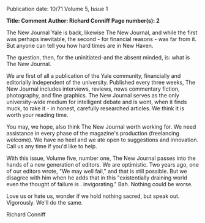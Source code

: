 Publication date: 10/71
Volume 5, Issue 1

**Title: Comment**
**Author: Richard Conniff**
**Page number(s): 2**

The New Journal
Yale is back, likewise The New Journal, 
and while the first was perhaps inevitable, 
the second - for financial reasons - was far from it. But anyone 
can tell you how hard times are in 
New Haven. 

The question, then, for the uninitiated-and the absent minded, is: what 
is The New Journal. 

We are first of all a publication of 
the Yale community, financially and 
editorially independent of the university. Published every three weeks, The 
New Journal includes interviews, reviews, news commentary fiction, 
photography, and fine graphics. The 
New Journal serves as the only university-wide medium for intelligent 
debate and is wont, when it finds 
muck, to rake it - in honest, carefully 
researched articles. We think it is worth 
your reading time. 

You may, we hope, also think The 
New Journal worth working for. We 
need assistance in every phase of the 
magazine's production (freelancing 
welcome). We have no heel and we ate 
open to suggestions and innovation. 
Call us any time if you'd like to help. 

With this issue, Volume five, number one, The New Journal passes into 
the hands of a new generation of editors. We are optimistic. Two years ago, 
one of our editors wrote, "We may 
well fail," and that is still possible. 
But we disagree with him when he 
adds that in this "existentially draining 
world even the thought of failure is . 
invigorating." Bah. Nothing could be 
worse. 

Love us or hate us, wonder if we 
hold nothing sacred, but speak out. 
Vigorously. We'll do the same. 

Richard Conniff